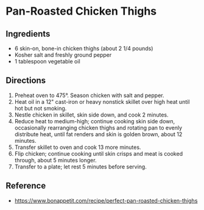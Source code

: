 # Pan-Roasted Chicken Thighs

## Ingredients
* 6 skin-on, bone-in chicken thighs (about 2 1/4 pounds)
* Kosher salt and freshly ground pepper
* 1 tablespoon vegetable oil

## Directions
1. Preheat oven to 475°. Season chicken with salt and pepper. 
2. Heat oil in a 12" cast-iron or heavy nonstick skillet over high heat until hot but not smoking. 
3. Nestle chicken in skillet, skin side down, and cook 2 minutes. 
4. Reduce heat to medium-high; continue cooking skin side down, occasionally rearranging chicken thighs and rotating pan to evenly distribute heat, until fat renders and skin is golden brown, about 12 minutes.
5. Transfer skillet to oven and cook 13 more minutes. 
6. Flip chicken; continue cooking until skin crisps and meat is cooked through, about 5 minutes longer. 
7. Transfer to a plate; let rest 5 minutes before serving.

## Reference
* <https://www.bonappetit.com/recipe/perfect-pan-roasted-chicken-thighs>
